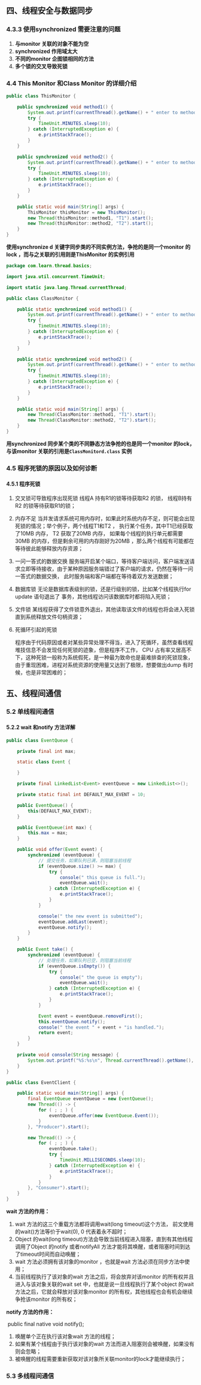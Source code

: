 ## 四、线程安全与数据同步

### 4.3.3 使用synchronized 需要注意的问题

1. **与monitor 关联的对象不能为空**
2. **synchronized 作用域太大**
3. **不同的monitor 企图锁相同的方法**
4. **多个锁的交叉导致死锁**

### 4.4 This Monitor 和Class Monitor 的详细介绍

```java
public class ThisMonitor {

    public synchronized void method1() {
        System.out.printf(currentThread().getName() + " enter to method1");
        try {
            TimeUnit.MINUTES.sleep(10);
        } catch (InterruptedException e) {
            e.printStackTrace();
        }
    }

    public synchronized void method2() {
        System.out.printf(currentThread().getName() + " enter to method2");
        try {
            TimeUnit.MINUTES.sleep(10);
        } catch (InterruptedException e) {
            e.printStackTrace();
        }
    }

    public static void main(String[] args) {
        ThisMonitor thisMonitor = new ThisMonitor();
        new Thread(thisMonitor::method1, "T1").start();
        new Thread(thisMonitor::method2, "T2").start();
    }
}

```

**使用synchronize d 关键字同步类的不同实例方法，争抢的是同一个monitor 的lock ，而与之关联的引用则是ThisMonitor 的实例引用**

```java
package com.learn.thread.basics;

import java.util.concurrent.TimeUnit;

import static java.lang.Thread.currentThread;

public class ClassMonitor {

    public static synchronized void method1() {
        System.out.printf(currentThread().getName() + " enter to method1");
        try {
            TimeUnit.MINUTES.sleep(10);
        } catch (InterruptedException e) {
            e.printStackTrace();
        }
    }

    public static synchronized void method2() {
        System.out.printf(currentThread().getName() + " enter to method2");
        try {
            TimeUnit.MINUTES.sleep(10);
        } catch (InterruptedException e) {
            e.printStackTrace();
        }
    }

    public static void main(String[] args) {
        new Thread(ClassMonitor::method1, "T1").start();
        new Thread(ClassMonitor::method2, "T2").start();
    }
}
```

**用synchronized 同步某个类的不同静态方法争抢的也是同一个monitor 的lock，与该monitor 关联的引用是`ClassMonitord.class` 实例**

### 4.5 程序死锁的原因以及如何诊断

#### 4.5.1 程序死锁

1. 交叉锁可导致程序出现死锁
   线程A 持有R1的锁等待获取R2 的锁， 线程B持有R2 的锁等待获取R1的锁；

2. 内存不足
   当并发请求系统可用内存时，如果此时系统内存不足，则可能会出现死锁的情况；举个例子，两个线程T1和T2 ， 执行某个任务，其中T1已经获取了10MB 内存， T2 获取了20MB 内存， 如果每个线程的执行单元都需要30MB 的内存，但是剩余可用的内存刚好为20MB ，那么两个线程有可能都在等待彼此能够释放内存资源；

3. 一问一答式的数据交换
   服务端开启某个端口，等待客户端访问，客户端发送请求立即等待接收，由于某种原因服务端错过了客户端的请求，仍然在等待一问一答式的数据交换， 此时服务端和客户端都在等待着双方发送数据；

4. 数据库锁
   无论是数据库表级别的锁，还是行级别的锁，比如某个线程执行for update 语句退出了
   事务，其他线程访问该数据库时都将陷入死锁；

5. 文件锁
   某线程获得了文件锁意外退出，其他读取该文件的线程也将会进入死锁直到系统释放文件句柄资源；

6. 死循环引起的死锁

   程序由于代码原因或者对某些异常处理不得当，进入了死循环，虽然查看线程堆技信息不会发现任何死锁的迹象，但是程序不工作， CPU 占有率又居高不下，这种死锁一般称为系统假死，是一种最为致命也是最难排查的死锁现象，由于重现困难，进程对系统资源的使用量又达到了极限，想要做出dump 有时候，也是非常困难的；

## 五、线程间通信

### 5.2 单线程间通信

#### 5.2.2 wait 和notify 方法详解

```java
public class EventQueue {

    private final int max;

    static class Event {

    }

    private final LinkedList<Event> eventQueue = new LinkedList<>();

    private static final int DEFAULT_MAX_EVENT = 10;

    public EventQueue() {
        this(DEFAULT_MAX_EVENT);
    }

    public EventQueue(int max) {
        this.max = max;
    }

    public void offer(Event event) {
        synchronized (eventQueue) {
            // 提交任务，如果队列已满，则阻塞当前线程
            if (eventQueue.size() >= max) {
                try {
                    console(" this queue is full.");
                    eventQueue.wait();
                } catch (InterruptedException e) {
                    e.printStackTrace();
                }
            }

            console(" the new event is submitted");
            eventQueue.addLast(event);
            eventQueue.notify();
        }
    }

    public Event take() {
        synchronized (eventQueue) {
            // 处理任务，如果队列已空，则阻塞当前线程
            if (eventQueue.isEmpty()) {
                try {
                    console(" the queue is empty");
                    eventQueue.wait();
                } catch (InterruptedException e) {
                    e.printStackTrace();
                }
            }

            Event event = eventQueue.removeFirst();
            this.eventQueue.notify();
            console(" the event " + event + "is handled.");
            return event;
        }
    }

    private void console(String message) {
        System.out.printf("%S:%s\n", Thread.currentThread().getName(), message);
    }
}
```

```java
public class EventClient {

    public static void main(String[] args) {
        final EventQueue eventQueue = new EventQueue();
        new Thread(() -> {
            for ( ; ; ) {
                eventQueue.offer(new EventQueue.Event());
            }
        }, "Producer").start();

        new Thread(() -> {
            for ( ; ; ) {
                eventQueue.take();
                try {
                    TimeUnit.MILLISECONDS.sleep(10);
                } catch (InterruptedException e) {
                    e.printStackTrace();
                }
            }
        }, "Consumer").start();
    }
}
```

**wait 方法的作用：**

1. wait 方法的这三个重载方法都将调用wait(long timeout)这个方法， 前文使用的wait()方法等价于wait(0), 0 代表着永不超时；
2. Object 的wait(long timeout)方法会导致当前线程进入阻塞，直到有其他线程调用了Object 的notify 或者notifyAll 方法才能将其唤醒，或者阻塞时间到达了timeout时间而自动唤醒；
3. wait 方法必须拥有该对象的monitor ，也就是wait 方法必须在同步方法中使用；
4. 当前线程执行了该对象的wait 方法之后，将会放弃对该monitor 的所有权并且进入与该对象关联的wait set 中，也就是说一旦线程执行了某个object 的wait 方法之后，它就会释放对该对象monitor 的所有权，其他线程也会有机会继续争抢该monitor 的所有权；

**notify 方法的作用：**

​	public final native void notify();

1. 唤醒单个正在执行该对象wait 方法的线程；
2. 如果有某个线程由于执行该对象的wait 方法而进入阻塞则会被唤醒，如果没有则会忽略；
3. 被唤醒的线程需要重新获取对该对象所关联monitor的lock才能继续执行；

### 5.3 多线程间通信
